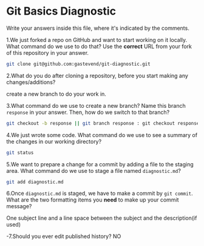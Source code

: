 # Git Basics Diagnostic

Write your answers inside this file, where it's indicated by the comments.

1.We just forked a repo on GitHub and want to start working on it locally.
What command do we use to do that? Use the **correct** URL from your fork of
this repository in your answer.

```sh
git clone git@github.com:gastevend/git-diagnostic.git
```

2.What do you do after cloning a repository, before you start making any
changes/additions?

create a new branch to do your work in.

3.What command do we use to create a new branch? Name this branch `response`
    in your answer. Then, how do we switch to that branch?

```sh
git checkout -b response || git branch response : git checkout response
```

4.We just wrote some code. What command do we use to see a summary of the
    changes in our working directory?

```sh
git status
```

5.We want to prepare a change for a commit by adding a file to the staging
    area. What command do we use to stage a file named `diagnostic.md`?

```sh
git add diagnostic.md
```

6.Once `diagnostic.md` is staged, we have to make a commit by `git commit`.
What are the two formatting items you **need** to make up your commit message?

One subject line and a line space between the subject and the description(if used)

-7.Should you ever edit published history?
NO
